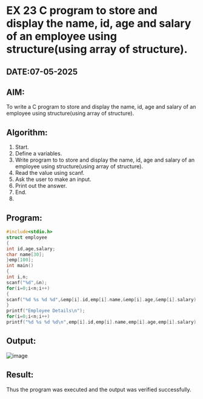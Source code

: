 # EX 23 C program to store and display the name, id, age and salary of an employee using structure(using array of structure).
## DATE:07-05-2025
## AIM:
To write a C program to store and display the name, id, age and salary of an employee using structure(using array of structure).

## Algorithm:
1. Start.
2. Define a variables.
3. Write program to to store and display the name, id, age and salary of an employee 
using structure(using array of structure).
4. Read the value using scanf.
5. Ask the user to make an input.
6. Print out the answer.
7. End.
8. 
## Program:
```c program
#include<stdio.h> 
struct employee
{
int id,age,salary; 
char name[30];
}emp[100]; 
int main()
{
int i,n; 
scanf("%d",&n); 
for(i=0;i<n;i++)
{
scanf("%d %s %d %d",&emp[i].id,emp[i].name,&emp[i].age,&emp[i].salary);
}
printf("Employee Details\n"); 
for(i=0;i<n;i++)
printf("%d %s %d %d\n",emp[i].id,emp[i].name,emp[i].age,emp[i].salary);}
```

## Output:
![image](https://github.com/user-attachments/assets/e7e275ee-3254-455a-9d48-14b0e2a2adeb)

## Result:
Thus the program was executed and the output was verified successfully.
